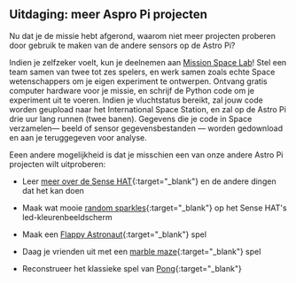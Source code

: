 ## Uitdaging: meer Aspro Pi projecten

Nu dat je de missie hebt afgerond, waarom niet meer projecten proberen door gebruik te maken van de andere sensors op de Astro Pi?

Indien je zelfzeker voelt, kun je deelnemen aan [Mission Space Lab](https://astro-pi.org/missions/space-lab/)! Stel een team samen van twee tot zes spelers, en werk samen zoals echte Space wetenschappers om je eigen experiment te ontwerpen. Ontvang gratis computer hardware voor je missie, en schrijf de Python code om je experiment uit te voeren. Indien je vluchtstatus bereikt, zal jouw code worden geupload naar het International Space Station, en zal op de Astro Pi drie uur lang runnen (twee banen). Gegevens die je code in Space verzamelen— beeld of sensor gegevensbestanden — worden gedownload en aan je teruggegeven voor analyse.

Eeen andere mogelijkheid is dat je misschien een van onze andere Astro Pi projecten wilt uitproberen:

+ Leer [meer over de Sense HAT](https://projects.raspberrypi.org/en/projects/getting-started-with-the-sense-hat){:target="_blank"} en de andere dingen dat het kan doen

+ Maak wat mooie [random sparkles](https://projects.raspberrypi.org/en/projects/sense-hat-random-sparkles){:target="_blank"} op het Sense HAT's led-kleurenbeeldscherm

+ Maak een [Flappy Astronaut](https://projects.raspberrypi.org/en/projects/flappy-astronaut){:target="_blank"} spel

+ Daag je vrienden uit met een [marble maze](https://projects.raspberrypi.org/en/projects/sense-hat-marble-maze){:target="_blank"} spel

+ Reconstrueer het klassieke spel van [Pong](https://projects.raspberrypi.org/en/projects/sense-hat-pong){:target="_blank"}